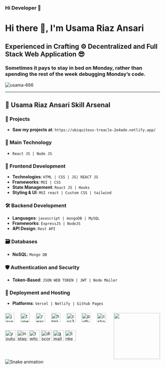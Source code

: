 ### Hi Developer 👋

<!--
**usama-666/usama-666** is a ✨ _special_ ✨ repository because its `README.md` (this file) appears on your GitHub profile.

Here are some ideas to get you started:

- 🔭 I’m currently working on ...
- 🌱 I’m currently learning ...
- 👯 I’m looking to collaborate on ...
- 🤔 I’m looking for help with ...
- 💬 Ask me about ...
- 📫 How to reach me: ...
- 😄 Pronouns: ...
- ⚡ Fun fact: ...
-->


<h1 class="text-center text-3xl font-bold mb-4">
  Hi there 👋, I'm Usama Riaz Ansari
  <br>
</h1>
<h2>Experienced in Crafting ⚙ Decentralized and Full Stack Web Application 😎</h2>
<h3 class="text-center">Sometimes it pays to stay in bed on Monday, rather than spending the rest of the week debugging Monday’s code.</h3>

<p class="text-left mt-4"> <img src="https://komarev.com/ghpvc/?username=usama-666&label=Profile%20views&color=0e75b6&style=flat" alt="usama-666" /> </p>

---

<h2 class="text-center mt-8">🚀 Usama Riaz Ansari Skill Arsenal</h2>

### 🚀 Projects
- **Saw my projects at**: `https://ubiquitous-treacle-2e4ade.netlify.app/`

### 🌟 Main Technology
- `React JS | Node JS`

### 🎨 Frontend Development
- **Technologies**: `HTML | CSS | JS| REACT JS`
- **Frameworks**: ` MUI | CSS `
- **State Management**: `React JS | Hooks`
- **Styling & UI**: `MUI react | Custom CSS | tailwind`

### 🛠 Backend Development
- **Languages**: `javascript | mongoDB | MySQL  `
- **Frameworks**: `ExpressJS | NodeJS`
- **API Design**: `Rest API`

### 🗃 Databases
- **NoSQL**: `Mongo DB `

### 🛡 Authentication and Security
- **Token-Based**: `JSON WEB TOKEN | JWT | Node Mailer`

### 🚀 Deployment and Hosting
- **Platforms**: `Vercel | Netlify | Github Pages`


###

<img align="right" height="150" src="https://i.imgflip.com/65efzo.gif"  />

###

<div align="left">
  <img src="https://cdn.jsdelivr.net/gh/devicons/devicon/icons/javascript/javascript-original.svg" height="30" alt="javascript logo"  />
  <img width="12" />
  <img src="https://cdn.jsdelivr.net/gh/devicons/devicon/icons/typescript/typescript-original.svg" height="30" alt="typescript logo"  />
  <img width="12" />
  <img src="https://cdn.jsdelivr.net/gh/devicons/devicon/icons/react/react-original.svg" height="30" alt="react logo"  />
  <img width="12" />
  <img src="https://cdn.jsdelivr.net/gh/devicons/devicon/icons/html5/html5-original.svg" height="30" alt="html5 logo"  />
  <img width="12" />
  <img src="https://cdn.jsdelivr.net/gh/devicons/devicon/icons/css3/css3-original.svg" height="30" alt="css3 logo"  />
  <img width="12" />
  <img src="https://cdn.jsdelivr.net/gh/devicons/devicon/icons/python/python-original.svg" height="30" alt="python logo"  />
  <img width="12" />
  <img src="https://cdn.jsdelivr.net/gh/devicons/devicon/icons/csharp/csharp-original.svg" height="30" alt="csharp logo"  />
</div>

###

<div align="left">
  <img src="https://img.shields.io/static/v1?message=Youtube&logo=youtube&label=&color=FF0000&logoColor=white&labelColor=&style=for-the-badge" height="35" alt="youtube logo"  />
  <img src="https://img.shields.io/static/v1?message=Instagram&logo=instagram&label=&color=E4405F&logoColor=white&labelColor=&style=for-the-badge" height="35" alt="instagram logo"  />
  <img src="https://img.shields.io/static/v1?message=Twitch&logo=twitch&label=&color=9146FF&logoColor=white&labelColor=&style=for-the-badge" height="35" alt="twitch logo"  />
  <img src="https://img.shields.io/static/v1?message=Discord&logo=discord&label=&color=7289DA&logoColor=white&labelColor=&style=for-the-badge" height="35" alt="discord logo"  />
  <img src="https://img.shields.io/static/v1?message=Gmail&logo=gmail&label=&color=D14836&logoColor=white&labelColor=&style=for-the-badge" height="35" alt="gmail logo"  />
  <img src="https://img.shields.io/static/v1?message=LinkedIn&logo=linkedin&label=&color=0077B5&logoColor=white&labelColor=&style=for-the-badge" height="35" alt="linkedin logo"  />
</div>

###

<br clear="both">

<img src="https://raw.githubusercontent.com/maurodesouza/maurodesouza/output/snake.svg" alt="Snake animation" />

###
